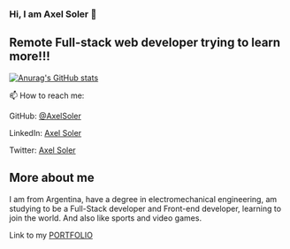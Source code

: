 ### Hi, I am Axel Soler 👋

## Remote Full-stack web developer trying to learn more!!!

[![Anurag's GitHub stats](https://github-readme-stats.vercel.app/api?username=AxelSoler)](https://github.com/AxelSoler/github-readme-stats)

📫 How to reach me: 

GitHub: [@AxelSoler](https://github.com/AxelSoler)

LinkedIn: [Axel Soler](https://www.linkedin.com/in/axel-soler-685985232/)

Twitter: [Axel Soler](https://twitter.com/AxelSoler18)

## More about me

I am from Argentina, have a degree in electromechanical engineering, am studying to be a Full-Stack developer and Front-end developer, learning to join the world. And also like sports and video games.


Link to my [PORTFOLIO](https://axelsoler.github.io/Axel-Soler-Portfolio/)

<!--
**AxelSoler/AxelSoler** is a ✨ _special_ ✨ repository because its `README.md` (this file) appears on your GitHub profile.

Here are some ideas to get you started:

- 🔭 I’m currently working on ...
- 🌱 I’m currently learning ...
- 👯 I’m looking to collaborate on ...
- 🤔 I’m looking for help with ...
- 💬 Ask me about ...
- 📫 How to reach me: ...
- 😄 Pronouns: ...
- ⚡ Fun fact: ...
-->
